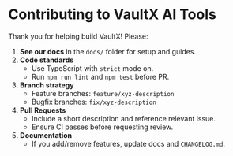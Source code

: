 # Contributing to VaultX AI Tools

Thank you for helping build VaultX! Please:

1. **See our docs** in the `docs/` folder for setup and guides.
2. **Code standards**  
   - Use TypeScript with `strict` mode on.  
   - Run `npm run lint` and `npm test` before PR.  
3. **Branch strategy**  
   - Feature branches: `feature/xyz-description`  
   - Bugfix branches: `fix/xyz-description`  
4. **Pull Requests**  
   - Include a short description and reference relevant issue.  
   - Ensure CI passes before requesting review.  
5. **Documentation**  
   - If you add/remove features, update docs and `CHANGELOG.md`. 
